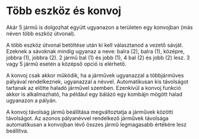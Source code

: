 # Több eszköz és konvoj


Akár 5 jármű is dolgozhat együtt ugyanazon a területen egy konvojban (más néven több eszköz útvonal).



A több eszköz útvonal betöltése után ki kell választanod a vezető sávját.
Ezeknek a sávoknak mindig ugyanaz a neve:
balra (2), balra (1), középre, jobbra (1), jobbra (2).
2 jármű bal (1) és jobb (1), 4 bal (2) és jobb (2) lesz.
3 vagy 5 jármű esetén a középső opció is elérhető.



A konvoj csak akkor működik, ha a járművek ugyanazzal a többjárműves pályával rendelkeznek, ugyanazzal a névvel.
Automatikusan kis távolságot tartanak az előtte haladó járművel szemben.
Ezenkívül a konvoj funkció akkor is alkalmazható, ha például egy bálázó egy kombájn mögött halad ugyanazon a pályán.



A konvoj távolság jármű beállítása megváltoztatja a járművek közötti távolságot.
Az azonos pályanévvel rendelkező járművek távolsága automatikusan a konvojban lévő összes jármű legmagasabb értékére lesz beállítva.


